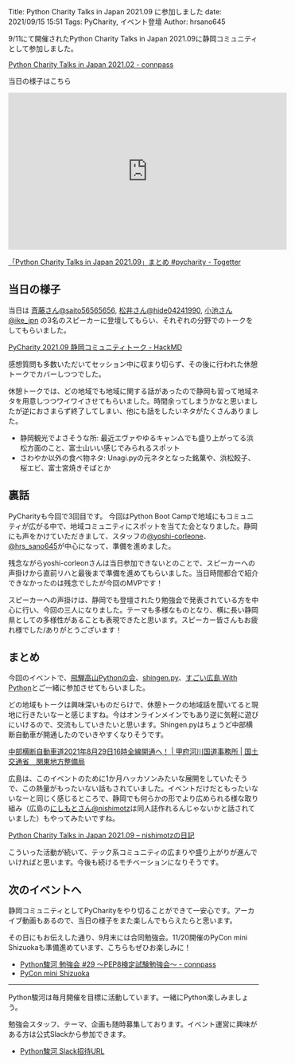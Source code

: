 Title: Python Charity Talks in Japan 2021.09 に参加しました
date: 2021/09/15 15:51
Tags: PyCharity, イベント登壇
Author: hrsano645

9/11にて開催されたPython Charity Talks in Japan 2021.09に静岡コミュニティとして参加しました。

[Python Charity Talks in Japan 2021.02 - connpass](https://pyconjp.connpass.com/event/199787/)

当日の様子はこちら

<iframe width="560" height="315" src="https://www.youtube-nocookie.com/embed/Q7-w19HuAWU?start=4290" title="YouTube video player" frameborder="0" allow="accelerometer; autoplay; clipboard-write; encrypted-media; gyroscope; picture-in-picture" allowfullscreen></iframe>

[「Python Charity Talks in Japan 2021.09」まとめ #pycharity - Togetter](https://togetter.com/li/1773259)

## 当日の様子

当日は [斉藤さん@saito56565656](https://twitter.com/saito56565656), [松井さん@hide04241990](https://twitter.com/hide04241990), [小池さん@ike_jpn](https://twitter.com/ike_jpn) の3名のスピーカーに登壇してもらい、それぞれの分野でのトークをしてもらいました。

[PyCharity 2021.09 静岡コミュニティトーク - HackMD](https://hackmd.io/@pysuruga-unagipy/HyhTeuUWF#/)

<script async class="speakerdeck-embed" data-id="c478500c3ba24abb98cbc257f0195c9b" data-ratio="1.77777777777778" src="//speakerdeck.com/assets/embed.js"></script>

<script async class="speakerdeck-embed" data-id="e38dc3691f9b48ac9265145ff10152ed" data-ratio="1.77777777777778" src="//speakerdeck.com/assets/embed.js"></script>

<script async class="speakerdeck-embed" data-id="370dbf401a774c3e8195ea2a85cc7c31" data-ratio="1.77777777777778" src="//speakerdeck.com/assets/embed.js"></script>

感想質問も多数いただいてセッション中に収まり切らず、その後に行われた休憩トークでカバーしつつでした。

休憩トークでは、どの地域でも地域に関する話があったので静岡も習って地域ネタを用意しつつワイワイさせてもらいました。時間余ってしまうかなと思いましたが逆におさまらず終了してしまい、他にも話をしたいネタがたくさんありました。

- 静岡観光でよさそうな所: 最近エヴァやゆるキャン△でも盛り上がってる浜松方面のこと、富士山いい感じでみられるスポット
- さわやか以外の食べ物ネタ: Unagi.pyの元ネタとなった銘菓や、浜松餃子、桜エビ、富士宮焼きそばとか

## 裏話

PyCharityも今回で3回目です。 今回はPython Boot Campで地域にもコミュニティが広がる中で、地域コミュニティにスポットを当てた会となりました。静岡にも声をかけていただきまして、スタッフの[@yoshi-corleone](https://twitter.com/yoshi_corleone)、[@hrs_sano645](https://twitter.com/hrs_sano645)が中心になって、準備を進めました。

残念ながらyoshi-corleonさんは当日参加できないとのことで、スピーカーへの声掛けから直前リハと最後まで準備を進めてもらいました。当日時間都合で紹介できなかったのは残念でしたが今回のMVPです！

スピーカーへの声掛けは、静岡でも登壇されたり勉強会で発表されている方を中心に行い、今回の三人になりました。テーマも多様なものとなり、横に長い静岡県としての多様性があることも表現できたと思います。スピーカー皆さんもお疲れ様でした/ありがとうございます！

## まとめ

今回のイベントで、[飛騨高山Pythonの会](https://hida-python.connpass.com/)、[shingen.py](https://shingenpy.connpass.com/)、[すごい広島 With Python](https://pycon-hiroshima.connpass.com/)とご一緒に参加させてもらいました。

どの地域もトークは興味深いものだらけで、休憩トークの地域話を聞いてると現地に行きたいなーと感じますね。今はオンラインメインでもあり逆に気軽に遊びにいけるので、交流もしていきたいと思います。Shingen.pyはちょうど中部横断自動車が開通したのでいきやすくなりそうです。

[中部横断自動車道2021年8月29日16時全線開通へ！ | 甲府河川国道事務所 | 国土交通省　関東地方整備局](https://www.ktr.mlit.go.jp/koufu/chubu/)

広島は、このイベントのために1か月ハッカソンみたいな展開をしていたそうで、この熱量がもったいない話もされていました。イベントだけだともったいないなーと同じく感じるところで、静岡でも何らかの形でより広められる様な取り組み（広島の[にしもとさん@nishimotz](https://twitter.com/nishimotz)は同人誌作れるんじゃないかと話されていました）もやってみたいですね。

[Python Charity Talks in Japan 2021.09 – nishimotzの日記](https://d.nishimotz.com/archives/2385)

こういった活動が続いて、テック系コミュニティの広まりや盛り上がりが進んでいければと思います。今後も続けるモチベーションになりそうです。

## 次のイベントへ

静岡コミュニティとしてPyCharityをやり切ることができて一安心です。アーカイブ動画もあるので、当日の様子をまた楽しんでもらえたらと思います。

その日にもお伝えした通り、9月末には合同勉強会。11/20開催のPyCon mini Shizuokaも準備進めています、こちらもぜひお楽しみに！

- [Python駿河 勉強会 #29 ～PEP8検定試験勉強会～ - connpass](https://py-suruga.connpass.com/event/224505/)
- [PyCon mini Shizuoka](https://shizuoka.pycon.jp/2021)

---

Python駿河は毎月開催を目標に活動しています。一緒にPython楽しみましょう。

勉強会スタッフ、テーマ、企画も随時募集しております。イベント運営に興味がある方は公式Slackから参加できます。

- [Python駿河 Slack招待URL](https://join.slack.com/t/py-suruga/shared_invite/zt-811b9pwj-R_RbCmlTlV4B5iVKxF5gfA)